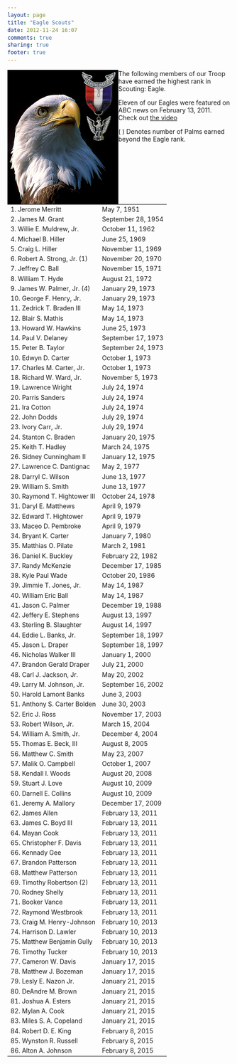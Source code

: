 ```yaml
---
layout: page
title: "Eagle Scouts"
date: 2012-11-24 16:07
comments: true
sharing: true
footer: true
---
```

<img src="/images/eagle-medal.jpg" width="250" height="302" align="left" title="Eagle Scout Medal and Badge" alt="Eagle Scout Medal and Badge">
The following members of our Troop have earned the highest rank in Scouting: Eagle.  

Eleven of our Eagles were featured on ABC news on February 13, 2011.
Check out <a href="/blog/2011/02/14/planting-seeds-and-building-leaders/">the video</a>

(&nbsp;) Denotes number of Palms earned beyond the Eagle rank.

<table width="500">
<tr><td>
1.      Jerome Merritt</td><td>May 7, 1951
</td></tr>
<tr><td>
2.      James M. Grant</td><td>	September 28, 1954
</td></tr>
<tr><td>
3. Willie E. Muldrew, Jr.</td><td>	October 11, 1962
</td></tr>
<tr><td>
4.      Michael B. Hiller</td><td>	June 25, 1969
</td></tr>
<tr><td>
5.      Craig L. Hiller</td><td>	November 11, 1969
</td></tr>
<tr><td>
6.      Robert A. Strong, Jr. (1)</td><td>	November 20, 1970
</td></tr>
<tr><td>
7.      Jeffrey C. Ball</td><td>	November 15, 1971
</td></tr>
<tr><td>
8.      William T. Hyde</td><td>	August 21, 1972
</td></tr>
<tr><td>
9.      James W. Palmer, Jr. (4)</td><td>	January 29, 1973
</td></tr>
<tr><td>
10.     George F. Henry, Jr.</td><td>	January 29, 1973
</td></tr>
<tr><td>
11.     Zedrick T. Braden III</td><td>	May 14, 1973
</td></tr>
<tr><td>
12.     Blair S. Mathis</td><td>	May 14, 1973
</td></tr>
<tr><td>
13.     Howard W. Hawkins</td><td>	June 25, 1973
</td></tr>
<tr><td>
14.     Paul V. Delaney</td><td>	September 17, 1973 
</td></tr>
<tr><td>
15.     Peter B. Taylor</td><td>	September 24, 1973
</td></tr>
<tr><td>
10. Edwyn D. Carter</td><td>	October 1, 1973 
</td></tr>
<tr><td>
17.     Charles M. Carter, Jr.</td><td>	October 1, 1973 
</td></tr>
<tr><td>
18.     Richard W. Ward, Jr.</td><td>	November 5, 1973 
</td></tr>
<tr><td>
19.     Lawrence Wright</td><td>	July 24, 1974
</td></tr>
<tr><td>
20.     Parris Sanders</td><td>	July 24, 1974
</td></tr>
<tr><td>
21.     Ira Cotton</td><td>	July 24, 1974
</td></tr>
<tr><td>
22.     John Dodds</td><td>	July 29, 1974
</td></tr>
<tr><td>
23.     Ivory Carr, Jr.</td><td>	July 29, 1974
</td></tr>
<tr><td>
24.     Stanton C. Braden</td><td>	January 20, 1975
</td></tr>
<tr><td>
25.     Keith T. Hadley</td><td>	March 24, 1975
</td></tr>
<tr><td>
26.     Sidney Cunningham II</td><td>	January 12, 1975
</td></tr>
<tr><td>
27.     Lawrence C. Dantignac</td><td>	May 2, 1977
</td></tr>
<tr><td>
28.     Darryl C. Wilson</td><td>	June 13, 1977
</td></tr>
<tr><td>
29.     William S. Smith</td><td>	June 13, 1977
</td></tr>
<tr><td>
30.     Raymond T. Hightower III</td><td>	October 24, 1978
</td></tr>
<tr><td>
31.     Daryl E. Matthews</td><td>	April 9, 1979
</td></tr>
<tr><td>
32.     Edward T. Hightower</td><td>	April 9, 1979
</td></tr>
<tr><td>
33.     Maceo D. Pembroke</td><td>	April 9, 1979 
</td></tr>
<tr><td>
34.     Bryant K. Carter</td><td>	January 7, 1980 
</td></tr>
<tr><td>
35.     Matthias O. Pilate</td><td>	March 2, 1981 
</td></tr>
<tr><td>
36. Daniel K. Buckley</td><td>	February 22, 1982
</td></tr>
<tr><td>
37.     Randy McKenzie</td><td>	December 17, 1985
</td></tr>
<tr><td>
38.     Kyle Paul Wade</td><td>	October 20, 1986
</td></tr>
<tr><td>
39.     Jimmie T. Jones, Jr.</td><td>	May 14, 1987
</td></tr>
<tr><td>
40.     William Eric Ball</td><td>	May 14, 1987
</td></tr>
<tr><td>
41.     Jason C. Palmer</td><td>	December 19, 1988
</td></tr>
<tr><td>
42.     Jeffery E. Stephens</td><td>	August 13, 1997
</td></tr>
<tr><td>
43.     Sterling B. Slaughter</td><td>	August 14, 1997
</td></tr>
<tr><td>
44.     Eddie L. Banks, Jr.</td><td>	September 18, 1997
</td></tr>
<tr><td>
45.     Jason L. Draper</td><td>	September 18, 1997
</td></tr>
<tr><td>
46.     Nicholas Walker III</td><td>	January 1, 2000 
</td></tr>
<tr><td>
47.     Brandon Gerald Draper</td><td>	July 21, 2000
</td></tr>
<tr><td>
48.     Carl J. Jackson, Jr.</td><td>	May 20, 2002
</td></tr>
<tr><td>
49. Larry M. Johnson, Jr.</td><td>	September 16, 2002
</td></tr>
<tr><td>
50.     Harold Lamont Banks</td><td>	June 3, 2003
</td></tr>
<tr><td>
51.     Anthony S. Carter Bolden</td><td>	June 30, 2003
</td></tr>
<tr><td>
52.     Eric J. Ross</td><td>	November 17, 2003
</td></tr>
<tr><td>
53.     Robert Wilson, Jr.</td><td>	March 15, 2004
</td></tr>
<tr><td>
54.     William A. Smith, Jr.</td><td>	December 4, 2004 
</td></tr>
<tr><td>
55.     Thomas E. Beck, III</td><td>	August 8, 2005 
</td></tr>
<tr><td>
56.     Matthew C. Smith</td><td>	May 23, 2007
</td></tr>
<tr><td>
57.     Malik O. Campbell</td><td>	October 1, 2007 
</td></tr>
<tr><td>
58.     Kendall I. Woods</td><td>	August 20, 2008
</td></tr>
<tr><td>
59.     Stuart J. Love</td><td>	August 10, 2009
</td></tr>
<tr><td>
60.     Darnell E. Collins</td><td>	August 10, 2009
</td></tr>
<tr><td>
61.     Jeremy A. Mallory</td><td>	December 17, 2009
</td></tr>
<tr><td>
62.     James Allen</td><td>	February 13, 2011
</td></tr>
<tr><td>
63.     James C. Boyd III</td><td>	February 13, 2011
</td></tr>
<tr><td>
64.     Mayan Cook</td><td>	February 13, 2011
</td></tr>
<tr><td>
65.     Christopher F. Davis</td><td>	February 13, 2011
</td></tr>
<tr><td>
66.     Kennady Gee</td><td>	February 13, 2011
</td></tr>
<tr><td>
67.     Brandon Patterson</td><td>	February 13, 2011
</td></tr>
<tr><td>
68.     Matthew Patterson</td><td>	February 13, 2011
</td></tr>
<tr><td>
69.     Timothy Robertson (2)</td><td>	February 13, 2011
</td></tr>
<tr><td>
70.     Rodney Shelly</td><td>	February 13, 2011
</td></tr>
<tr><td>
71.     Booker Vance</td><td>	February 13, 2011
</td></tr>
<tr><td>
72.     Raymond Westbrook</td><td>	February 13, 2011
</td></tr>
<tr><td>
73.     Craig M. Henry-Johnson</td><td>	February 10, 2013
</td></tr>
<tr><td>
74.     Harrison D. Lawler</td><td>	February 10, 2013
</td></tr>
<tr><td>
75.     Matthew Benjamin Gully</td><td>	February 10, 2013
</td></tr>
<tr><td>
76.     Timothy Tucker</td><td>	February 10, 2013
</td></tr>
<tr><td>
77.    Cameron W. Davis</td><td>	January 17, 2015
</td></tr>
<tr><td>
78.     Matthew J. Bozeman</td><td>	January 17, 2015
</td></tr>
<tr><td>
79.     Lesly E. Nazon Jr.</td><td>	January 21, 2015
</td></tr>
<tr><td>
80.     DeAndre M. Brown</td><td>	January 21, 2015
</td></tr>
<tr><td>
81.     Joshua A. Esters</td><td>	January 21, 2015
</td></tr>
<tr><td>
82.     Mylan A. Cook</td><td>	January 21, 2015
</td></tr>
<tr><td>
83.     Miles S. A. Copeland</td><td>	January 21, 2015
</td></tr>
<tr><td>
84.     Robert D. E. King</td><td>	February 8, 2015
</td></tr>
<tr><td>
85.     Wynston R. Russell</td><td>	February 8, 2015
</td></tr>
<tr><td>
86.     Alton A. Johnson</td><td>	February 8, 2015
</td></tr>
</table>
